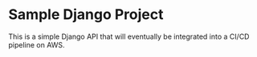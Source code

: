 # Sample Django Project

This is a simple Django API that will eventually be integrated into a CI/CD pipeline on AWS. 

